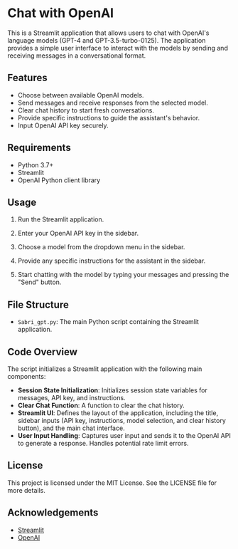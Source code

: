 
# Chat with OpenAI

This is a Streamlit application that allows users to chat with OpenAI's language models (GPT-4 and GPT-3.5-turbo-0125). The application provides a simple user interface to interact with the models by sending and receiving messages in a conversational format.

## Features

- Choose between available OpenAI models.
- Send messages and receive responses from the selected model.
- Clear chat history to start fresh conversations.
- Provide specific instructions to guide the assistant's behavior.
- Input OpenAI API key securely.

## Requirements

- Python 3.7+
- Streamlit
- OpenAI Python client library

## Usage

1. Run the Streamlit application.

2. Enter your OpenAI API key in the sidebar.

3. Choose a model from the dropdown menu in the sidebar.

4. Provide any specific instructions for the assistant in the sidebar.

5. Start chatting with the model by typing your messages and pressing the "Send" button.

## File Structure

- `Sabri_gpt.py`: The main Python script containing the Streamlit application.

## Code Overview

The script initializes a Streamlit application with the following main components:

- **Session State Initialization**: Initializes session state variables for messages, API key, and instructions.
- **Clear Chat Function**: A function to clear the chat history.
- **Streamlit UI**: Defines the layout of the application, including the title, sidebar inputs (API key, instructions, model selection, and clear history button), and the main chat interface.
- **User Input Handling**: Captures user input and sends it to the OpenAI API to generate a response. Handles potential rate limit errors.

## License

This project is licensed under the MIT License. See the LICENSE file for more details.

## Acknowledgements

- [Streamlit](https://streamlit.io/)
- [OpenAI](https://openai.com/)
